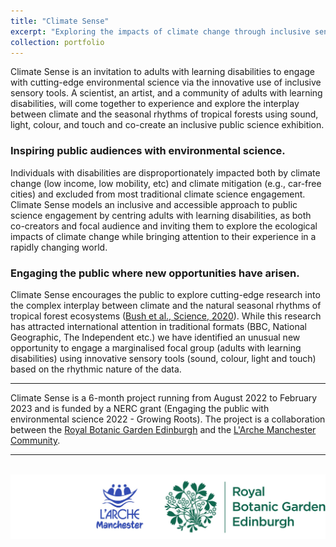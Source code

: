 ```yaml
---
title: "Climate Sense"
excerpt: "Exploring the impacts of climate change through inclusive sensory tools <br/><img src='/images/Logos.png'>"
collection: portfolio
---
```


Climate Sense is an invitation to adults with learning disabilities to engage with cutting-edge environmental science via the innovative use of inclusive sensory tools. A scientist, an artist, and a community of adults with learning disabilities, will come together to experience and explore the interplay between climate and the seasonal rhythms of tropical forests using sound, light, colour, and touch and co-create an inclusive public science exhibition.

### Inspiring public audiences with environmental science.
Individuals with disabilities are disproportionately impacted both by climate change (low income, low mobility, etc) and climate mitigation (e.g., car-free cities) and excluded from most traditional climate science engagement. Climate Sense models an inclusive and accessible approach to public science engagement by centring adults with learning disabilities, as both co-creators and focal audience and inviting them to explore the ecological impacts of climate change while bringing attention to their experience in a rapidly changing world.

### Engaging the public where new opportunities have arisen.
Climate Sense encourages the public to explore cutting-edge research into the complex interplay between climate and the natural seasonal rhythms of tropical forest ecosystems ([Bush et al., Science, 2020](https://emma-bush.github.io/publication/2020-12-04-megafauna)). While this research has attracted international attention in traditional formats (BBC, National Geographic, The Independent etc.) we have identified an unusual new opportunity to engage a marginalised focal group (adults with learning disabilities) using innovative sensory tools (sound, colour, light and touch) based on the rhythmic nature of the data.

---
Climate Sense is a 6-month project running from August 2022 to February 2023 and is funded by a NERC grant (Engaging the public with environmental science 2022 - Growing Roots). The project is a collaboration between the [Royal Botanic Garden Edinburgh](https://www.rbge.org.uk/) and the [L'Arche Manchester Community](https://www.larchemanchester.org.uk/).

---

<br/><img src='/images/Logos.jpg'>
